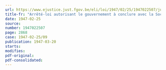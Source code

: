 ```yaml
---
url: https://www.ejustice.just.fgov.be/eli/loi/1947/02/25/1947022507/justel
title-fr: "Arrêté-loi autorisant le gouvernement à conclure avec la Société nationale des chemins de fer belges, la Société anonyme dite Compagnie du chemin de fer international de Malines à Terneuzen, la société anonyme dite Compagnie du chemin de fer de Chimay, la Société anonyme du chemin de fer électrique de Bruxelles-Tervuren et la Société nationale des chemins de fer vicinaux, des conventions en vue de l'intervention financière de l'Etat dans les charges subies par les dites sociétés ferroviaires du fait des réductions tarifaires imposées en faveur de certaines catégories de voyageurs privilégiés"
date: 1947-02-25
source:
number: 1947022507
page: 2868
case: 1947-02-25/09
publication: 1947-03-20
starts:
modifies:
pdf-original:
pdf-consolidated:
---
```


